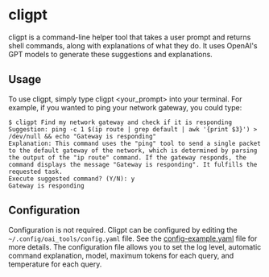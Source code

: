 # cligpt
cligpt is a command-line helper tool that takes a user prompt and returns shell commands, along with explanations of what they do. It uses OpenAI's GPT models to generate these suggestions and explanations.

## Usage
To use cligpt, simply type cligpt <your_prompt> into your terminal. For example, if you wanted to ping your network gateway, you could type:

```
$ cligpt Find my network gateway and check if it is responding
Suggestion: ping -c 1 $(ip route | grep default | awk '{print $3}') > /dev/null && echo "Gateway is responding"
Explanation: This command uses the "ping" tool to send a single packet to the default gateway of the network, which is determined by parsing the output of the "ip route" command. If the gateway responds, the command displays the message "Gateway is responding". It fulfills the requested task.
Execute suggested command? (Y/N): y
Gateway is responding
```

## Configuration
Configuration is not required. Cligpt can be configured by editing the `~/.config/oai_tools/config.yaml` file. See the [config-example.yaml](config-example.yaml) file for more details.
The configuration file allows you to set the log level, automatic command explanation, model, maximum tokens for each query, and temperature for each query.
